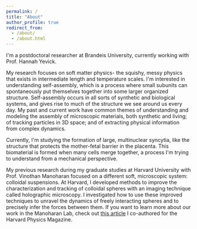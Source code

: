 ```yaml
---
permalink: /
title: "About"
author_profile: true
redirect_from: 
  - /about/
  - /about.html
---
```


I'm a postdoctoral researcher at Brandeis University, currently working with Prof. Hannah Yevick. 

My research focuses on soft matter physics- the squishy, messy physics that exists in intermediate length and temperature scales. I'm interested in understanding self-assembly, which is a process where small subunits can spontaneously put themselves together into some larger organized structure. Self-assembly occurs in all sorts of synthetic and biological systems, and gives rise to much of the structure we see around us every day. My past and current work have common themes of understanding and modeling the assembly of microscopic materials, both synthetic and living; of tracking particles in 3D space; and of extracting physical information from complex dynamics. 

Currently, I'm studying the formation of large, multinuclear syncytia, like the structure that protects the mother-fetal barrier in the placenta. This biomaterial is formed when many cells merge together, a process I'm trying to understand from a mechanical perspective. 

My previous research during my graduate studies at Harvard University with Prof. Vinothan Manoharan focused on a different soft, microscopic system: colloidal suspensions. At Harvard, I developed methods to improve the characterization and tracking of colloidal spheres with an imaging technique called holographic microscopy. I investigated how to use these improved techniques to unravel the dynamics of freely interacting spheres and to precisely infer the forces between them. If you want to learn more about our work in the Manoharan Lab, check out [this article](http://carolinesmartin.github.io/files/manoharan_lab.pdf) I co-authored for the Harvard Physics Magazine.
